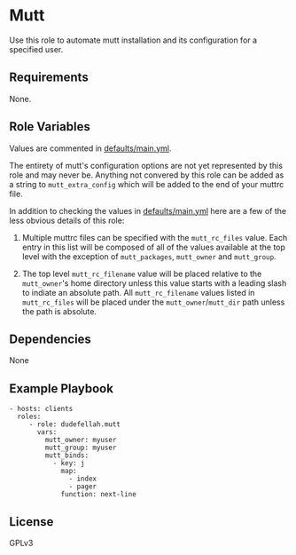 Mutt
=========

Use this role to automate mutt installation and its configuration for a
specified user.

Requirements
------------

None.

Role Variables
--------------

Values are commented in [defaults/main.yml](defaults/main.yml).

The entirety of mutt's configuration options are not yet represented by this
role and may never be. Anything not convered by this role can be added as a
string to `mutt_extra_config` which will be added to the end of your muttrc
file.

In addition to checking the values in [defaults/main.yml](defaults/main.yml) here are a
few of the less obvious details of this role:

1. Multiple muttrc files can be specified with the `mutt_rc_files` value. Each
entry in this list will be composed of all of the values available at the top
level with the exception of `mutt_packages`, `mutt_owner` and `mutt_group`.

2. The top level `mutt_rc_filename` value will be placed relative to the
`mutt_owner`'s home directory unless this value starts with a leading slash
to indiate an absolute path. All `mutt_rc_filename` values listed in
`mutt_rc_files` will be placed under the `mutt_owner`/`mutt_dir` path unless
the path is absolute.

Dependencies
------------

None

Example Playbook
----------------

    - hosts: clients
      roles:
         - role: dudefellah.mutt
           vars:
             mutt_owner: myuser
             mutt_group: myuser
             mutt_binds:
               - key: j
                 map:
                   - index
                   - pager
                 function: next-line

License
-------

GPLv3
